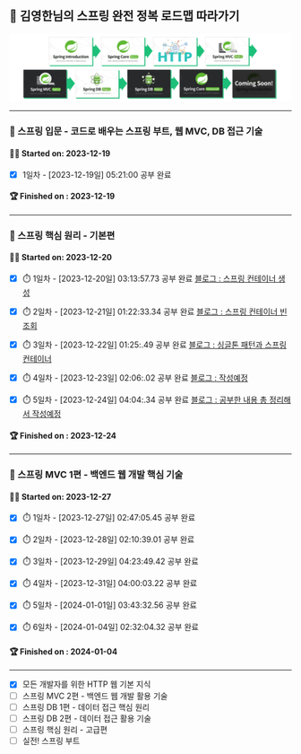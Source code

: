 ## 🌱 김영한님의 스프링 완전 정복 로드맵 따라가기

![](roadmap.png)

---

### 📁 스프링 입문 - 코드로 배우는 스프링 부트, 웹 MVC, DB 접근 기술

#### 🏃‍♂ Started on: 2023-12-19
  - [x] 1일차 - [2023-12-19일] 05:21:00 공부 완료
#### 🏆 Finished  on : 2023-12-19

---

### 📁 스프링 핵심 원리 - 기본편

#### 🏃‍♂ Started on: 2023-12-20
  - [x] ⏱️ 1일차 - [2023-12-20일]  03:13:57.73 공부 완료 [블로그 : 스프링 컨테이너 생성](https://choimung.github.io/spring/%EC%8A%A4%ED%94%84%EB%A7%81-%EC%BB%A8%ED%85%8C%EC%9D%B4%EB%84%88%EC%99%80-%EC%8A%A4%ED%94%84%EB%A7%81-%EB%B9%88/)
  
  - [x] ⏱️ 2일차 - [2023-12-21일] 01:22:33.34 공부 완료 [블로그 : 스프링 컨테이너 빈 조회](https://choimung.github.io/spring/%EC%8A%A4%ED%94%84%EB%A7%81-%EC%BB%A8%ED%85%8C%EC%9D%B4%EB%84%88-%EB%B9%88-%EC%A1%B0%ED%9A%8C/)
      
  - [x] ⏱️ 3일차 - [2023-12-22일] 01:25:.49 공부 완료 [블로그 : 싱글톤 패턴과 스프링 컨테이너](https://choimung.github.io/spring/%EC%8B%B1%EA%B8%80%ED%86%A4-%ED%8C%A8%ED%84%B4%EA%B3%BC-%EC%8A%A4%ED%94%84%EB%A7%81-%EC%BB%A8%ED%85%8C%EC%9D%B4%EB%84%88/)
        
  - [x] ⏱️ 4일차 - [2023-12-23일] 02:06:.02 공부 완료 [블로그 : 작성예정]()

  - [x] ⏱️ 5일차 - [2023-12-24일] 04:04:.34 공부 완료 [블로그 : 공부한 내용 총 정리해서 작성예정]()

#### 🏆 Finished  on : 2023-12-24

---

### 📁 스프링 MVC 1편 - 백엔드 웹 개발 핵심 기술

#### 🏃‍♂ Started on: 2023-12-27
  - [x] ⏱️ 1일차 - [2023-12-27일]  02:47:05.45 공부 완료
      
  - [x] ⏱️ 2일차 - [2023-12-28일]  02:10:39.01 공부 완료

  - [x] ⏱️ 3일차 - [2023-12-29일]  04:23:49.42 공부 완료

  - [x] ⏱️ 4일차 - [2023-12-31일]  04:00:03.22 공부 완료

  - [x] ⏱️ 5일차 - [2024-01-01일]  03:43:32.56 공부 완료

  - [x] ⏱️ 6일차 - [2024-01-04일]  02:32:04.32 공부 완료
#### 🏆 Finished  on : 2024-01-04

---
- [x] 모든 개발자를 위한 HTTP 웹 기본 지식
- [ ] 스프링 MVC 2편 - 백엔드 웹 개발 활용 기술
- [ ] 스프링 DB 1편 - 데이터 접근 핵심 원리
- [ ] 스프링 DB 2편 - 데이터 접근 활용 기술
- [ ] 스프링 핵심 원리 - 고급편
- [ ] 실전! 스프링 부트
